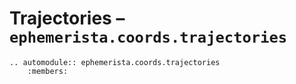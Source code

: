 # Trajectories – `ephemerista.coords.trajectories`

```{eval-rst}
.. automodule:: ephemerista.coords.trajectories
    :members:
```
